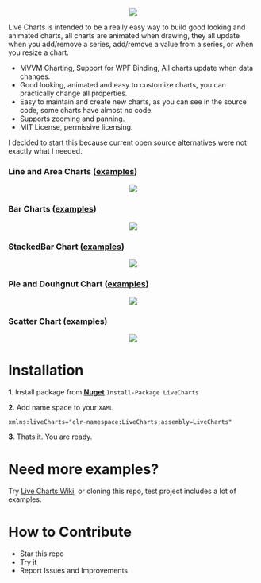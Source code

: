 
<p align="center">
  <img src="https://dl.dropboxusercontent.com/u/40165535/LiveCharts/live.png" />
</p>
Live Charts is intended to be a really easy way to build good looking and animated charts, all charts are animated when drawing, they all update when you add/remove a series, add/remove a value from a series, or when you resize a chart.

 - MVVM Charting, Support for WPF Binding, All charts update when data changes.
 - Good looking, animated and easy to customize charts, you can practically change all properties.
 - Easy to maintain and create new charts, as you can see in the source code, some charts have almost no code.
 - Supports zooming and panning.
 - MIT License, permissive licensing.

I decided to start this because current open source alternatives were not exactly what I needed.

### Line and Area Charts ([examples](https://github.com/beto-rodriguez/Live-Charts/wiki/1.0-Line-Chart))

<p align="center">
  <img src="https://dl.dropboxusercontent.com/u/40165535/LiveCharts/LineChart.gif" />
</p>

### Bar Charts ([examples](https://github.com/beto-rodriguez/Live-Charts/wiki/2.0-BarChart))

<p align="center">
  <img src="https://dl.dropboxusercontent.com/u/40165535/LiveCharts/BarChart.gif" />
</p>

### StackedBar Chart ([examples](https://github.com/beto-rodriguez/Live-Charts/wiki/3.1-StackedBar-Chart-Simple))

<p align="center">
  <img src="https://dl.dropboxusercontent.com/u/40165535/LiveCharts/StackedBarChart.gif" />
</p>

### Pie and Douhgnut Chart ([examples](https://github.com/beto-rodriguez/Live-Charts/wiki/4.1-Pie-Chart-Simple))

<p align="center">
  <img src="https://dl.dropboxusercontent.com/u/40165535/LiveCharts/PieChart.gif" />
</p>

### Scatter Chart ([examples](https://github.com/beto-rodriguez/Live-Charts/wiki/5.1-Scatter-Chart))

<p align="center">
  <img src="https://dl.dropboxusercontent.com/u/40165535/LiveCharts/ScatterChart.gif" />
</p>

# Installation

**1**. Install package from [**Nuget**](https://www.nuget.org/packages/LiveCharts) `Install-Package LiveCharts`


**2**. Add name space to your `XAML` 
```
xmlns:liveCharts="clr-namespace:LiveCharts;assembly=LiveCharts"
```
**3**. Thats it. You are ready.

# Need more examples?

Try [Live Charts Wiki](https://github.com/beto-rodriguez/Live-Charts/wiki), or cloning this repo, test project includes a lot of examples.

# How to Contribute

* Star this repo
* Try it
* Report Issues and Improvements
